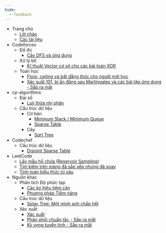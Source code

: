 ```yaml
---
hide:
  - feedback
---
```


- Trang chủ
    - [Lời chào](index.md)
    - [Các tài liệu](navigation.md)
- Codeforces
    - Đồ thị
        - [Cây DFS và ứng dụng](Codeforces/graph/dfs_tree/dfs_tree.md)
    - Xử lý bit
        - [Kĩ thuật Vector cơ sở cho các bài toán XOR](Codeforces/bit_manipulation/xor_basis/xor_basis.md)
    - Toán học
        - [Floor, ceiling và bất đẳng thức cho người mới học](Codeforces/math/floors_ceilings_inequalities/floors_ceilings_inequalities.md)
        - [Xác suất 101, bí ẩn đằng sau Martingales và các bài tập ứng dụng - Sắp ra mắt](Codeforces/math/martingales/martingales.md)
- cp-algorithms
    - Đại số
        - [Luỹ thừa nhị phân](cp-algorithms/algebra/binary_exponentiation/binary_exponentiation.md)
    - Cấu trúc dữ liệu
        - Cơ bản
            - [Minimum Stack / Minimum Queue](cp-algorithms/data_structures/fundamentals/min_stack_min_queue/min_stack_min_queue.md)
            - [Sparse Table](cp-algorithms/data_structures/fundamentals/sparse_table/sparse_table.md)
        - Cây
            - [Sqrt Tree](cp-algorithms/data_structures/trees/sqrt_tree/sqrt_tree.md)
- Codechef
    - Cấu trúc dữ liệu
        - [Disjoint Sparse Table](Codechef/data_structures/disjoint_sparse_table/disjoint_sparse_table.md)
- LeetCode
    - [Lấy mẫu hồ chứa (Reservoir Sampling)](LeetCode/reservoir_sampling/reservoir_sampling.md)
    - [Tìm kiếm trên mảng đã sắp xếp nhưng đã xoay](LeetCode/search_in_rotated_sorted_array/search_in_rotated_sorted_array.md)
    - [Tính toán biểu thức từ xâu](LeetCode/basic_calculator/basic_calculator.md)
- Nguồn khác
    - Phân tích Độ phức tạp
        - [Các ký hiệu tiệm cận](Misc/complexity_analysis/asymptotic_notations/asymptotic_notations.md)
        - [Phương pháp Tiềm năng](Misc/complexity_analysis/potential_method/potential_method.md)
    - Cấu trúc dữ liệu
        - [Splay Tree: Một mình anh chấp hết](Misc/data_structures/splay_tree/splay_tree.md)
    - Xác suất
        - [Xác suất](Misc/probability/probability/probability.md)
        - [Phân phối chuẩn tắc - Sắp ra mắt](Misc/probability/normal_distribution/normal_distribution.md)
        - [Kỳ vọng tuyến tính - Sắp ra mắt](Misc/probability/linearity_of_expectation/linearity_of_expectation.md)